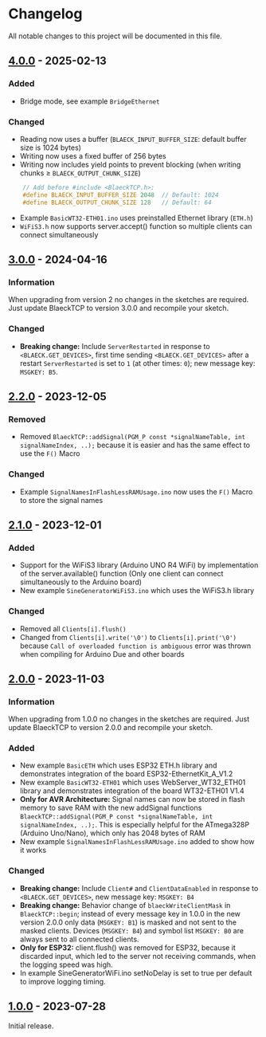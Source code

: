 # Changelog

All notable changes to this project will be documented in this file.

## [4.0.0] - 2025-02-13

### Added
- Bridge mode, see example `BridgeEthernet`

### Changed
- Reading now uses a buffer (`BLAECK_INPUT_BUFFER_SIZE`: default buffer size is 1024 bytes)
- Writing now uses a fixed buffer of 256 bytes
- Writing now includes yield points to prevent blocking (when writing chunks ≥ `BLAECK_OUTPUT_CHUNK_SIZE`)
```c++
    // Add before #include <BlaeckTCP.h>:
    #define BLAECK_INPUT_BUFFER_SIZE 2048  // Default: 1024
    #define BLAECK_OUTPUT_CHUNK_SIZE 128   // Default: 64
```
- Example `BasicWT32-ETH01.ino` uses preinstalled Ethernet library (`ETH.h`)
- `WiFiS3.h` now supports server.accept() function so multiple clients can connect simultaneously


## [3.0.0] - 2024-04-16
### Information
When upgrading from version 2 no changes in the sketches are required. Just update BlaeckTCP to version 3.0.0 and recompile your sketch. 

### Changed
- **Breaking change:** Include `ServerRestarted` in response to `<BLAECK.GET_DEVICES>`, first time sending `<BLAECK.GET_DEVICES>` after a restart `ServerRestarted` is set to `1` (at other times: `0`); new message key: `MSGKEY: B5`.


## [2.2.0] - 2023-12-05

### Removed
- Removed `BlaeckTCP::addSignal(PGM_P const *signalNameTable, int signalNameIndex, ..);` because it is easier and has the same effect to use the `F()` Macro

### Changed
- Example `SignalNamesInFlashLessRAMUsage.ino` now uses the `F()` Macro to store the signal names


## [2.1.0] - 2023-12-01

### Added
- Support for the WiFiS3 library (Arduino UNO R4 WiFi) by implementation of the server.available() function (Only one client can connect simultaneously to the Arduino board)
- New example `SineGeneratorWiFiS3.ino` which uses the WiFiS3.h library

### Changed
- Removed all `Clients[i].flush()`
- Changed from `Clients[i].write('\0')` to `Clients[i].print('\0')` because `Call of overloaded function is ambiguous` error was thrown when compiling for Arduino Due and other boards


## [2.0.0] - 2023-11-03
### Information
When upgrading from 1.0.0 no changes in the sketches are required. Just update BlaeckTCP to version 2.0.0 and recompile your sketch. 

### Added
- New example `BasicETH` which uses ESP32 ETH.h library and demonstrates integration of the board ESP32-EthernetKit_A_V1.2
- New example `BasicWT32-ETH01` which uses WebServer_WT32_ETH01 library and demonstrates integration of the board WT32-ETH01 V1.4
- **Only for AVR Architecture:** Signal names can now be stored in flash memory to save RAM with the new addSignal functions `BlaeckTCP::addSignal(PGM_P const *signalNameTable, int signalNameIndex, ..);`. This is especially helpful for the ATmega328P (Arduino Uno/Nano), which only has 2048 bytes of RAM
- New example `SignalNamesInFlashLessRAMUsage.ino` added to show how it works

### Changed
- **Breaking change:** Include `Client#` and `ClientDataEnabled` in response to `<BLAECK.GET_DEVICES>`, new message key: `MSGKEY: B4`
- **Breaking change:** Behavior change of `blaeckWriteClientMask` in `BlaeckTCP::begin`; instead of every message key in 1.0.0 in the new version 2.0.0 only data (`MSGKEY: B1`) is masked and not sent to the masked clients. Devices (`MSGKEY: B4`) and symbol list `MSGKEY: B0` are always sent to all connected clients.
- **Only for ESP32:** client.flush() was removed for ESP32, because it discarded input, which led to the server not receiving commands, when the logging speed was high.
- In example SineGeneratorWiFi.ino setNoDelay is set to true per default to improve logging timing.

 
## [1.0.0] - 2023-07-28

Initial release.

[4.0.0]: https://github.com/sebaJoSt/BlaeckTCP/compare/3.0.0...4.0.0
[3.0.0]: https://github.com/sebaJoSt/BlaeckTCP/compare/2.2.0...3.0.0
[2.2.0]: https://github.com/sebaJoSt/BlaeckTCP/compare/2.1.0...2.2.0
[2.1.0]: https://github.com/sebaJoSt/BlaeckTCP/compare/2.0.0...2.1.0
[2.0.0]: https://github.com/sebaJoSt/BlaeckTCP/compare/1.0.0...2.0.0
[1.0.0]: https://github.com/sebaJoSt/BlaeckTCP/releases/tag/1.0.0
